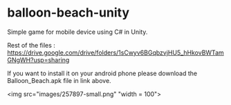 # balloon-beach-unity
Simple game for mobile device using C# in Unity.

Rest of the files :
https://drive.google.com/drive/folders/1sCwyv6BGqbzvjHU5_hHkovBWTamGNgWH?usp=sharing

If you want to install it on your android phone please download the Balloon_Beach.apk file in link above.

<img src="images/257897-small.png" "width = 100"> 

